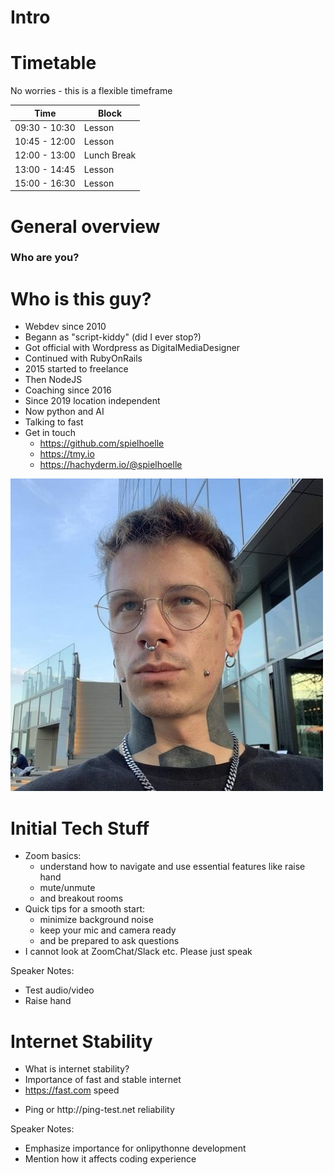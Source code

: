 # Intro


# Timetable

No worries - this is a flexible timeframe

<!--- Class 9:00 - 10:30 (16.00 - 17.30 JST)-->
<!--- Break 10:30 - 10:40 -->
<!--- Class 10:40 - 12:10 -->
<!--- Break 12:10 - 12:20 -->
<!--- Class 12:20 - 13:05 (SAP learning platform together)-->
<!--- `Lunch break`-->
<!--- Class 14:05 - 15:35 (self paced learning)-->
<!--- Break 15:35 - 15:45-->
<!--- Class 15:45 - 17:15 (self paced learning)-->
<!--- Break 17:15 - 17:25-->
<!--- Class 17:25 - 18:10 (self paced learning) (00.25 - 01.10 JST)-->

**Time** | **Block**
---------|---------
09:30 - 10:30 | Lesson
10:45 - 12:00 | Lesson
12:00 - 13:00 | Lunch Break
13:00 - 14:45 | Lesson
15:00 - 16:30 | Lesson



# General overview

### Who are you?


# Who is this guy?

<div class="d-flex">

- Webdev since 2010 <!-- .element: class="fragment" data-fragment-index="2" -->
- Begann as "script-kiddy" (did I ever stop?) <!-- .element: class="fragment" data-fragment-index="3" -->
- Got official with Wordpress as DigitalMediaDesigner <!-- .element: class="fragment" data-fragment-index="4" -->
- Continued with RubyOnRails <!-- .element: class="fragment" data-fragment-index="5" -->
- 2015 started to freelance <!-- .element: class="fragment" data-fragment-index="6" -->
- Then NodeJS <!-- .element: class="fragment" data-fragment-index="7" -->
- Coaching since 2016 <!-- .element: class="fragment" data-fragment-index="8" -->
- Since 2019 location independent <!-- .element: class="fragment" data-fragment-index="9" -->
- Now python and AI <!-- .element: class="fragment" data-fragment-index="10" -->
- Talking to fast <!-- .element: class="fragment" data-fragment-index="11" -->
- Get in touch <!-- .element: class="fragment" data-fragment-index="12" -->
  - https://github.com/spielhoelle
  - https://tmy.io
  - https://hachyderm.io/@spielhoelle

<img src="./data/img/1.jpg" alt="image" width="500">
</div>


# Initial Tech Stuff

- Zoom basics: <!-- .element: class="fragment" data-fragment-index="2" -->
  - understand how to navigate and use essential features like raise hand <!-- .element: class="fragment" data-fragment-index="3" -->
  - mute/unmute <!-- .element: class="fragment" data-fragment-index="4" -->
  - and breakout rooms <!-- .element: class="fragment" data-fragment-index="5" -->
- Quick tips for a smooth start:  <!-- .element: class="fragment" data-fragment-index="6" -->
  - minimize background noise <!-- .element: class="fragment" data-fragment-index="7" -->
  - keep your mic and camera ready <!-- .element: class="fragment" data-fragment-index="8" -->
  - and be prepared to ask questions <!-- .element: class="fragment" data-fragment-index="9" -->
- I cannot look at ZoomChat/Slack etc. Please just speak <!-- .element: class="fragment" data-fragment-index="10" -->

Speaker Notes:

- Test audio/video
- Raise hand


# Internet Stability

- What is internet stability? <!-- .element: class="fragment" data-fragment-index="2" -->
- Importance of fast and stable internet <!-- .element: class="fragment" data-fragment-index="3" -->
- <span>https://fast.com speed</span> <!-- .element: class="fragment" data-fragment-index="4" -->
- <p>Ping or http://ping-test.net reliability</p>  <!-- .element: class="fragment" data-fragment-index="5" -->

Speaker Notes:

- Emphasize importance for onlipythonne development
- Mention how it affects coding experience






